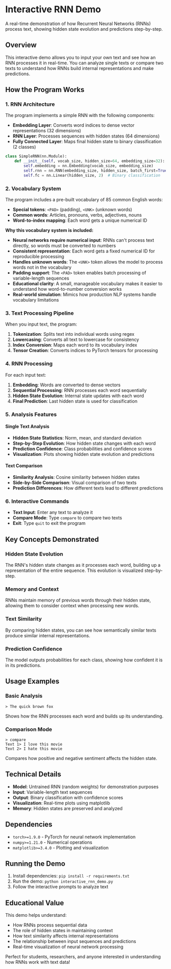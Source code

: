 # Interactive RNN Demo

A real-time demonstration of how Recurrent Neural Networks (RNNs) process text, showing hidden state evolution and predictions step-by-step.

## Overview

This interactive demo allows you to input your own text and see how an RNN processes it in real-time. You can analyze single texts or compare two texts to understand how RNNs build internal representations and make predictions.

## How the Program Works

### 1. **RNN Architecture**

The program implements a simple RNN with the following components:

- **Embedding Layer**: Converts word indices to dense vector representations (32 dimensions)
- **RNN Layer**: Processes sequences with hidden states (64 dimensions)
- **Fully Connected Layer**: Maps final hidden state to binary classification (2 classes)

```python
class SimpleRNN(nn.Module):
    def __init__(self, vocab_size, hidden_size=64, embedding_size=32):
        self.embedding = nn.Embedding(vocab_size, embedding_size)
        self.rnn = nn.RNN(embedding_size, hidden_size, batch_first=True)
        self.fc = nn.Linear(hidden_size, 2)  # Binary classification
```

### 2. **Vocabulary System**

The program includes a pre-built vocabulary of 85 common English words:
- **Special tokens**: `<PAD>` (padding), `<UNK>` (unknown words)
- **Common words**: Articles, pronouns, verbs, adjectives, nouns
- **Word-to-index mapping**: Each word gets a unique numerical ID

**Why this vocabulary system is included:**
- **Neural networks require numerical input**: RNNs can't process text directly, so words must be converted to numbers
- **Consistent representation**: Each word gets a fixed numerical ID for reproducible processing
- **Handles unknown words**: The `<UNK>` token allows the model to process words not in the vocabulary
- **Padding support**: The `<PAD>` token enables batch processing of variable-length sequences
- **Educational clarity**: A small, manageable vocabulary makes it easier to understand how word-to-number conversion works
- **Real-world simulation**: Mimics how production NLP systems handle vocabulary limitations

### 3. **Text Processing Pipeline**

When you input text, the program:

1. **Tokenization**: Splits text into individual words using regex
2. **Lowercasing**: Converts all text to lowercase for consistency
3. **Index Conversion**: Maps each word to its vocabulary index
4. **Tensor Creation**: Converts indices to PyTorch tensors for processing

### 4. **RNN Processing**

For each input text:

1. **Embedding**: Words are converted to dense vectors
2. **Sequential Processing**: RNN processes each word sequentially
3. **Hidden State Evolution**: Internal state updates with each word
4. **Final Prediction**: Last hidden state is used for classification

### 5. **Analysis Features**

#### Single Text Analysis
- **Hidden State Statistics**: Norm, mean, and standard deviation
- **Step-by-Step Evolution**: How hidden state changes with each word
- **Prediction Confidence**: Class probabilities and confidence scores
- **Visualization**: Plots showing hidden state evolution and predictions

#### Text Comparison
- **Similarity Analysis**: Cosine similarity between hidden states
- **Side-by-Side Comparison**: Visual comparison of two texts
- **Prediction Differences**: How different texts lead to different predictions

### 6. **Interactive Commands**

- **Text Input**: Enter any text to analyze it
- **Compare Mode**: Type `compare` to compare two texts
- **Exit**: Type `quit` to exit the program

## Key Concepts Demonstrated

### Hidden State Evolution
The RNN's hidden state changes as it processes each word, building up a representation of the entire sequence. This evolution is visualized step-by-step.

### Memory and Context
RNNs maintain memory of previous words through their hidden state, allowing them to consider context when processing new words.

### Text Similarity
By comparing hidden states, you can see how semantically similar texts produce similar internal representations.

### Prediction Confidence
The model outputs probabilities for each class, showing how confident it is in its predictions.

## Usage Examples

### Basic Analysis
```
> The quick brown fox
```
Shows how the RNN processes each word and builds up its understanding.

### Comparison Mode
```
> compare
Text 1> I love this movie
Text 2> I hate this movie
```
Compares how positive and negative sentiment affects the hidden state.

## Technical Details

- **Model**: Untrained RNN (random weights) for demonstration purposes
- **Input**: Variable-length text sequences
- **Output**: Binary classification with confidence scores
- **Visualization**: Real-time plots using matplotlib
- **Memory**: Hidden states are preserved and analyzed

## Dependencies

- `torch>=1.9.0` - PyTorch for neural network implementation
- `numpy>=1.21.0` - Numerical operations
- `matplotlib>=3.4.0` - Plotting and visualization

## Running the Demo

1. Install dependencies: `pip install -r requirements.txt`
2. Run the demo: `python interactive_rnn_demo.py`
3. Follow the interactive prompts to analyze text

## Educational Value

This demo helps understand:
- How RNNs process sequential data
- The role of hidden states in maintaining context
- How text similarity affects internal representations
- The relationship between input sequences and predictions
- Real-time visualization of neural network processing

Perfect for students, researchers, and anyone interested in understanding how RNNs work with text data!
